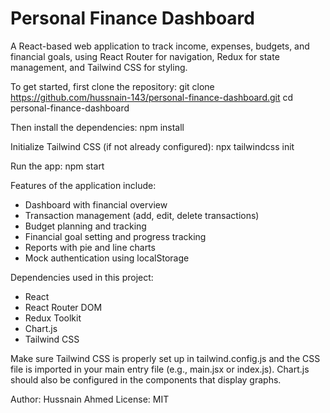 # Personal Finance Dashboard

A React-based web application to track income, expenses, budgets, and financial goals, using React Router for navigation, Redux for state management, and Tailwind CSS for styling.

To get started, first clone the repository:
git clone https://github.com/hussnain-143/personal-finance-dashboard.git
cd personal-finance-dashboard

Then install the dependencies:
npm install

Initialize Tailwind CSS (if not already configured):
npx tailwindcss init

Run the app:
npm start

Features of the application include:
- Dashboard with financial overview
- Transaction management (add, edit, delete transactions)
- Budget planning and tracking
- Financial goal setting and progress tracking
- Reports with pie and line charts
- Mock authentication using localStorage

Dependencies used in this project:
- React
- React Router DOM
- Redux Toolkit
- Chart.js
- Tailwind CSS

Make sure Tailwind CSS is properly set up in tailwind.config.js and the CSS file is imported in your main entry file (e.g., main.jsx or index.js). Chart.js should also be configured in the components that display graphs.

Author: Hussnain Ahmed
License: MIT
